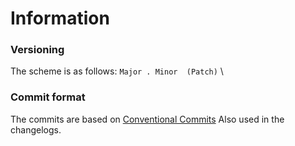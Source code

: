 # Information

### Versioning
The scheme is as follows:
`Major . Minor  (Patch)` \

### Commit format
The commits are based on [Conventional Commits](https://www.conventionalcommits.org/en/v1.0.0/)
Also used in the changelogs.
